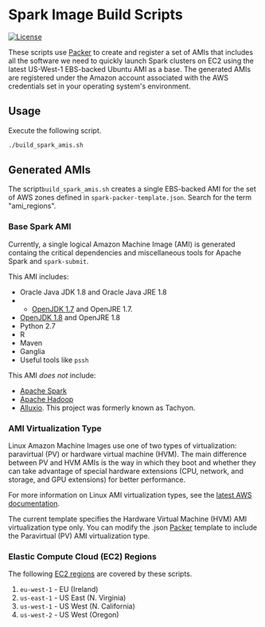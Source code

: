# Spark Image Build Scripts

[![License](https://img.shields.io/badge/license-Apache%202.0-blue.svg)](https://github.com/sixafter/aws-spark-cluster-management/blob/master/LICENSE)

These scripts use [Packer](http://www.packer.io/) to create and register a set of AMIs that includes all the software we need to quickly launch Spark clusters on EC2 using the latest US-West-1 EBS-backed Ubuntu AMI as a base. The generated AMIs are registered under the Amazon account associated with the AWS credentials set in your operating system's environment.

## Usage

Execute the following script. 

```sh
./build_spark_amis.sh
```

## Generated AMIs

The script`build_spark_amis.sh` creates a single EBS-backed AMI for the set of AWS zones defined in `spark-packer-template.json`. Search for the term "ami_regions".

### Base Spark AMI

Currently, a single logical Amazon Machine Image (AMI) is generated containg the critical dependencies and miscellaneous tools for Apache Spark and `spark-submit`. 

This AMI includes:

  * Oracle Java JDK 1.8 and Oracle Java JRE 1.8
  * * [OpenJDK 1.7](http://openjdk.java.net/projects/jdk7/) and OpenJRE 1.7.
  * [OpenJDK 1.8](http://openjdk.java.net/projects/jdk8/) and OpenJRE 1.8
  * Python 2.7
  * R
  * Maven
  * Ganglia
  * Useful tools like `pssh`

This AMI *does not* include:

* [Apache Spark](http://spark.apache.org)
* [Apache Hadoop](http://hadoop.apache.org)
* [Alluxio](http://alluxio.org). This project was formerly known as Tachyon. 

### AMI Virtualization Type

Linux Amazon Machine Images use one of two types of virtualization: paravirtual (PV) or hardware virtual machine (HVM). The main difference between PV and HVM AMIs is the way in which they boot and whether they can take advantage of special hardware extensions (CPU, network, and storage, and GPU extensions) for better performance.  

For more information on Linux AMI virtualization types, see the [latest AWS documentation](http://docs.aws.amazon.com/AWSEC2/latest/UserGuide/virtualization_types.html).

The current template specifies the Hardware Virtual Machine (HVM) AMI virtualization type only. You can modify the .json [Packer](http://packer.io) template to include the Paravirtual (PV) AMI virtualization type.

### Elastic Compute Cloud (EC2) Regions

The following [EC2 regions](http://docs.aws.amazon.com/AWSEC2/latest/UserGuide/using-regions-availability-zones.html) are covered by these scripts.

1. `eu-west-1` - EU (Ireland)
2. `us-east-1` - US East (N. Virginia)
3. `us-west-1` - US West (N. California)
4. `us-west-2` - US West (Oregon)
